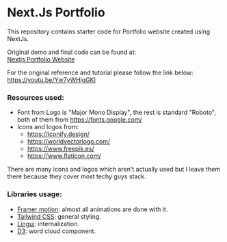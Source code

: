# Next.Js Portfolio

This repository contains starter code for Portfolio website created using NextJs. <br />

Original demo and final code can be found at: <br />
[Nextjs Portfolio Website](https://devdreaming.com//videos/nextjs-tutorial-build-portfolio-tailwind-css-framer-motion) <br />

For the original reference and tutorial please follow the link below: <br />
https://youtu.be/Yw7yWHigGKI <br />


### Resources used:

- Font from Logo is "Major Mono Display", the rest is standard "Roboto", both of them from https://fonts.google.com/ <br />
- Icons and logos from:
    - https://iconify.design/ <br />
    - https://worldvectorlogo.com/ <br />
    - https://www.freepik.es/ <br />
    - https://www.flaticon.com/ <br />

There are many icons and logos which aren't actually used but I leave them there because they cover most techy guys stack.

### Libraries usage:

- [Framer motion](https://www.framer.com/motion/): almost all animations are done with it. <br />
- [Tailwind CSS](https://tailwindcss.com/): general styling.<br />
- [Lingui](https://lingui.dev/): internalization. <br />
- [D3](https://d3js.org/): word cloud component. <br />


